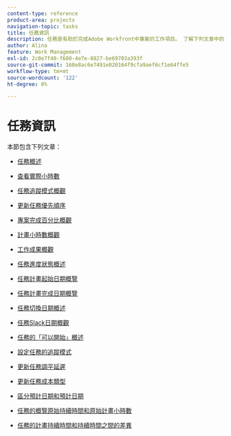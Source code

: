 ```yaml
---
content-type: reference
product-area: projects
navigation-topic: tasks
title: 任務資訊
description: 任務是有助於完成Adobe Workfront中專案的工作項目。 了解下列文章中的工作資訊。
author: Alina
feature: Work Management
exl-id: 2c0e7f40-f680-4e7e-8827-be69703a393f
source-git-commit: 168e8ac6e7491e020164f9cfa9aef6cf1e64ffe5
workflow-type: tm+mt
source-wordcount: '122'
ht-degree: 0%

---
```


# 任務資訊

本節包含下列文章：

* [任務概述](../../../manage-work/tasks/task-information/tasks-overview.md)
* [查看實際小時數](../../../manage-work/tasks/task-information/actual-hours.md)
* [任務追蹤模式概觀](../../../manage-work/tasks/task-information/task-tracking-mode.md)
* [更新任務優先順序](../../../manage-work/tasks/task-information/task-priority.md)
* [專案完成百分比概觀](../../../manage-work/tasks/task-information/project-percent-complete.md)
* [計畫小時數概觀](../../../manage-work/tasks/task-information/planned-hours.md)
* [工作成果概觀](../../../manage-work/tasks/task-information/work-effort.md)
* [任務進度狀態概述](../../../manage-work/tasks/task-information/task-progress-status.md)
* [任務計畫起始日期概覽](../../../manage-work/tasks/task-information/task-planned-start-date.md)
* [任務計畫完成日期概覽](../../../manage-work/tasks/task-information/task-planned-completion-date.md)
* [任務切換日期概述](../../../manage-work/tasks/task-information/handoff-task-date.md)
* [任務Slack日期概觀](../../../manage-work/tasks/task-information/task-slack-date.md)
* [任務的「可以開始」概述](../../../manage-work/tasks/task-information/can-start-task-overview.md)
* [設定任務的追蹤模式](../../../manage-work/tasks/task-information/set-tracking-mode-for-tasks.md)
* [更新任務調平延遲](../../../manage-work/tasks/task-information/task-leveling-delay.md)
* [更新任務成本類型](../../../manage-work/tasks/task-information/update-task-cost-type.md)
* [區分預計日期和預計日期](../../../manage-work/tasks/task-information/differentiate-projected-estimated-dates.md)
* [任務的概覽原始持續時間和原始計畫小時數](../../../manage-work/tasks/task-information/task-original-duration-and-original-planned-hours.md)
* [任務的計畫持續時間和持續時間之間的差異](../../../manage-work/tasks/task-information/planned-duration-vs-duration-for-tasks.md)

   <!--
  <li><a href="../../../manage-work/tasks/task-information/project-task-issue-dates.md">Overview of project, task, and issue dates</a> </li>
  -->
